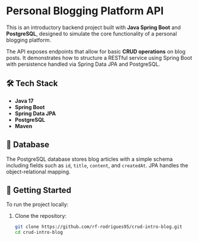 # Personal Blogging Platform API

This is an introductory backend project built with **Java Spring Boot** and **PostgreSQL**, designed to simulate the core functionality of a personal blogging platform.

The API exposes endpoints that allow for basic **CRUD operations** on blog posts. It demonstrates how to structure a RESTful service using Spring Boot with persistence handled via Spring Data JPA and PostgreSQL.


## 🛠️ Tech Stack

- **Java 17**
- **Spring Boot**
- **Spring Data JPA**
- **PostgreSQL**
- **Maven**

## 🧱 Database

The PostgreSQL database stores blog articles with a simple schema including fields such as `id`, `title`, `content`, and `createdAt`. JPA handles the object-relational mapping.

## 🚀 Getting Started

To run the project locally:

1. Clone the repository:
   ```bash
   git clone https://github.com/rf-rodrigues95/crud-intro-blog.git
   cd crud-intro-blog
